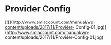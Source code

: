 # Provider Config



[![](http://www.smlaccount.com/manual/wp-content/uploads/2017/11/Provider-
Config-01.jpg)](http://www.smlaccount.com/manual/wp-
content/uploads/2017/11/Provider-Config-01.jpg)





